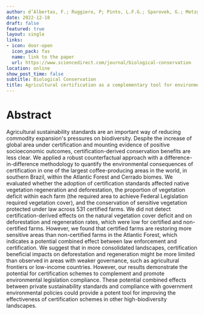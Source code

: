 ```yaml
---
author: d’Albertas, F.; Ruggiero, P; Pinto, L.F.G.; Sparovek, G.; Metzger, J.P.
date: 2022-12-18
draft: false
featured: true
layout: single
links:
- icon: door-open
  icon_pack: fas
  name: link to the paper
  url: https://www.sciencedirect.com/journal/biological-conservation
location: online
show_post_time: false
subtitle: Biological Conservation
title: Agricultural certification as a complementary tool for environmental law compliance
---
```


# Abstract

Agricultural sustainability standards are an important way of reducing commodity expansion's pressures on biodiversity. Despite the increase of global area under certification and mounting evidence of positive socioeconomic outcomes, certification-derived conservation benefits are less clear. We applied a robust counterfactual approach with a difference-in-difference methodology to quantify the environmental consequences of certification in one of the largest coffee-producing areas in the world, in southern Brazil, within the Atlantic Forest and Cerrado biomes. We evaluated whether the adoption of certification standards affected native vegetation regeneration and deforestation, the proportion of vegetation deficit within each farm (the required area to achieve Federal Legislation required vegetation cover), and the conservation of sensitive vegetation protected under law across 531 certified farms. We did not detect certification-derived effects on the natural vegetation cover deficit and on deforestation and regeneration rates, which were low for certified and non-certified farms. However, we found that certified farms are restoring more sensitive areas than non-certified farms in the Atlantic Forest, which indicates a potential combined effect between law enforcement and certification. We suggest that in more consolidated landscapes, certification beneficial impacts on deforestation and regeneration might be more limited than observed in areas with weaker governance, such as agricultural frontiers or low-income countries. However, our results demonstrate the potential for certification schemes to complement and promote environmental legislation compliance. These potential combined effects between private sustainability standards and compliance with government environmental policies could provide a potent tool for improving the effectiveness of certification schemes in other high-biodiversity landscapes.